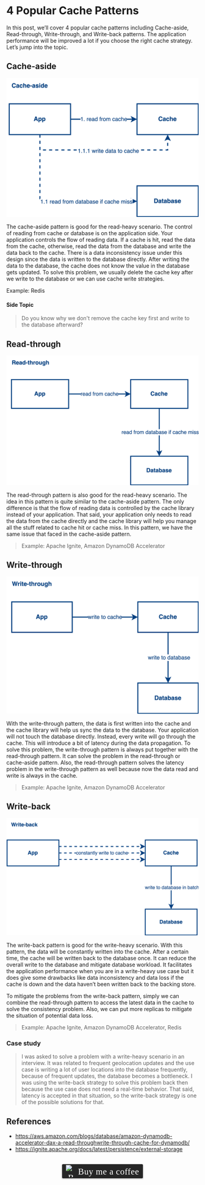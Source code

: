 # 4 Popular Cache Patterns
In this post, we’ll cover 4 popular cache patterns including Cache-aside, Read-through, Write-through, and Write-back patterns. The application performance will be improved a lot if you choose the right cache strategy. Let’s jump into the topic.

## Cache-aside

![](../assets/resources/cache-patterns/cache-patterns-1.png)

The cache-aside pattern is good for the read-heavy scenario. The control of reading from cache or database is on the application side. Your application controls the flow of reading data. If a cache is hit, read the data from the cache, otherwise, read the data from the database and write the data back to the cache. There is a data inconsistency issue under this design since the data is written to the database directly. After writing the data to the database,  the cache does not know the value in the database gets updated. To solve this problem, we usually delete the cache key after we write to the database or we can use cache write strategies.

Example: Redis

#### Side Topic

> Do you know why we don't remove the cache key first and write to the database afterward?

## Read-through

![](../assets/resources/cache-patterns/cache-patterns-2.png)

The read-through pattern is also good for the read-heavy scenario. The idea in this pattern is quite similar to the cache-aside pattern. The only difference is that the flow of reading data is controlled by the cache library instead of your application. That said, your application only needs to read the data from the cache directly and the cache library will help you manage all the stuff related to cache hit or cache miss. In this pattern, we have the same issue that faced in the cache-aside pattern.

> Example: Apache Ignite, Amazon DynamoDB Accelerator

## Write-through

![](../assets/resources/cache-patterns/cache-patterns-3.png)

With the write-through pattern, the data is first written into the cache and the cache library will help us sync the data to the database. Your application will not touch the database directly. Instead, every write will go through the cache. This will introduce a bit of latency during the data propagation. To solve this problem, the write-through pattern is always put together with the read-through pattern. It can solve the problem in the read-through or cache-aside pattern. Also, the read-through pattern solves the latency problem in the write-through pattern as well because now the data read and write is always in the cache.

> Example: Apache Ignite, Amazon DynamoDB Accelerator

## Write-back

![](../assets/resources/cache-patterns/cache-patterns-4.png)

The write-back pattern is good for the write-heavy scenario. With this pattern, the data will be constantly written into the cache. After a certain time, the cache will be written back to the database once. It can reduce the overall write to the database and mitigate database workload. It facilitates the application performance when you are in a write-heavy use case but it does give some drawbacks like data inconsistency and data loss if the cache is down and the data haven’t been written back to the backing store.

To mitigate the problems from the write-back pattern, simply we can combine the read-through pattern to access the latest data in the cache to solve the consistency problem. Also, we can put more replicas to mitigate the situation of potential data loss.

> Example: Apache Ignite, Amazon DynamoDB Accelerator, Redis

### Case study

> I was asked to solve a problem with a write-heavy scenario in an interview. It was related to frequent geolocation updates and the use case is writing a lot of user locations into the database frequently, because of frequent updates, the database becomes a bottleneck. I was using the write-back strategy to solve this problem back then because the use case does not need a real-time behavior. That said, latency is accepted in that situation, so the write-back strategy is one of the possible solutions for that.

## References
- https://aws.amazon.com/blogs/database/amazon-dynamodb-accelerator-dax-a-read-throughwrite-through-cache-for-dynamodb/
- https://ignite.apache.org/docs/latest/persistence/external-storage

<br>
<center>
<style>.bmc-button img{width: 27px !important;margin-bottom: 1px !important;box-shadow: none !important;border: none !important;vertical-align: middle !important;}.bmc-button{line-height: 36px !important;height:37px !important;text-decoration: none !important;display:inline-flex !important;color:#ffffff !important;background-color:#262626 !important;border-radius: 3px !important;border: 1px solid transparent !important;padding: 1px 9px !important;font-size: 23px !important;letter-spacing: 0.6px !important;box-shadow: 0px 1px 2px rgba(190, 190, 190, 0.5) !important;-webkit-box-shadow: 0px 1px 2px 2px rgba(190, 190, 190, 0.5) !important;margin: 0 auto !important;font-family:'Cookie', cursive !important;-webkit-box-sizing: border-box !important;box-sizing: border-box !important;-o-transition: 0.3s all linear !important;-webkit-transition: 0.3s all linear !important;-moz-transition: 0.3s all linear !important;-ms-transition: 0.3s all linear !important;transition: 0.3s all linear !important;}.bmc-button:hover, .bmc-button:active, .bmc-button:focus {-webkit-box-shadow: 0px 1px 2px 2px rgba(190, 190, 190, 0.5) !important;text-decoration: none !important;box-shadow: 0px 1px 2px 2px rgba(190, 190, 190, 0.5) !important;opacity: 0.85 !important;color:#ffffff !important;}</style><link href="https://fonts.googleapis.com/css?family=Cookie" rel="stylesheet"><a class="bmc-button" target="_blank" href="https://www.buymeacoffee.com/raychongtk"><img src="https://www.buymeacoffee.com/assets/img/BMC-btn-logo.svg" alt="Buy me a coffee"><span style="margin-left:5px">Buy me a coffee</span></a>
</center>